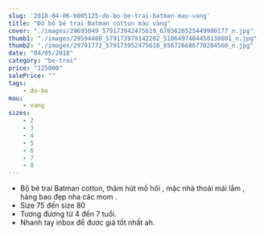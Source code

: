 ```yaml
---
slug: '2018-04-06-b005125-do-bo-be-trai-batman-mau-vang'
title: "Đồ bộ bé trai Batman cotton màu vàng"
cover: "./images/29695049_579173942475619_6785626525449980177_n.jpg"
thumb1: "./images/29594488_579173979142282_5106497484450130801_n.jpg"
thumb2: "./images/29791772_579173952475618_856726686770284560_n.jpg"
date: "04/05/2018"
category: "be-trai"
price: "125000"
salePrice: ""
tags:
    - do-bo
mau:
    - vang
sizes:
    - 2
    - 3
    - 4
    - 5
    - 6
    - 7
    - 8
---
```


- Bộ bé trai Batman cotton, thâm hút mồ hôi , mặc nhà thoải mái lắm , hàng bao đẹp nha các mom .
- Size 75 đến size 80
- Tương đương từ 4 đến 7 tuổi. 
- Nhanh tay inbox để đươc giá tốt nhất ah.